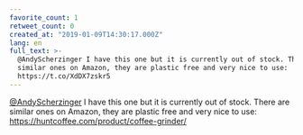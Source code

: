 ```yaml
---
favorite_count: 1
retweet_count: 0
created_at: "2019-01-09T14:30:17.000Z"
lang: en
full_text: >-
  @AndyScherzinger I have this one but it is currently out of stock. There are
  similar ones on Amazon, they are plastic free and very nice to use:
  https://t.co/XdDX7zskr5
---
```


[@AndyScherzinger](https://twitter.com/AndyScherzinger) I have this one but it
is currently out of stock. There are similar ones on Amazon, they are plastic
free and very nice to use: <https://huntcoffee.com/product/coffee-grinder/>
